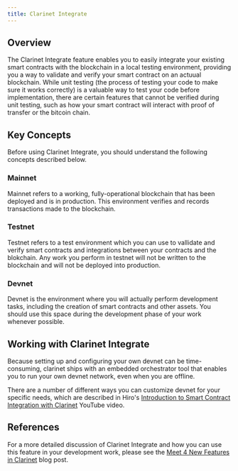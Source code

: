 ```yaml
---
title: Clarinet Integrate
---
```


## Overview

The Clarinet Integrate feature enables you to easily integrate your existing smart contracts with the blockchain in a local testing environment, providing you a way to validate and verify your smart contract on an actuual blockchain. While unit testing (the process of testing your code to make sure it works correctly) is a valuable way to test your code before implementation, there are certain features that cannot be verified during unit testing, such as how your smart contract will interact with proof of transfer or the bitcoin chain.

## Key Concepts

Before using Clarinet Integrate, you should understand the following concepts described below.

### Mainnet

Mainnet refers to a working, fully-operational blockchain that has been deployed and is in production. This environment verifies and records transactions made to the blockchain.

### Testnet

Testnet refers to a test environment which you can use to vallidate and verify smart contracts and integrations between your contracts and the blokchain. Any work you perform in testnet will not be written to the blockchain and will not be deployed into production.

### Devnet

Devnet is the environment where you will actually perform development tasks, including the creation of smart contracts and other assets. You should use this space during the development phase of your work whenever possible.

## Working with Clarinet Integrate

Because setting up and configuring your own devnet can be time-consuming, clarinet ships with an embedded orchestrator tool that enables you to run your own devnet network, even when you are offline.

There are a number of different ways you can customize devnet for your specific needs, which are described in Hiro's [Introduction to Smart Contract Integration with Clarinet](https://www.youtube.com/watch?v=or01j0a9MUo&list=PL5Ujm489LoJaAz9kUJm8lYUWdGJ2AnQTb&index=12) YouTube video.

## References

For a more detailed discussion of Clarinet Integrate and how you can use this feature in your development work, please see the [Meet 4 New Features in Clarinet](https://www.hiro.so/blog/meet-4-new-features-in-clarinet) blog post.